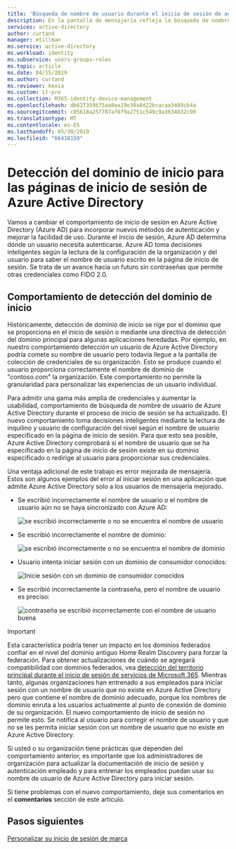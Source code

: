 ```yaml
---
title: 'Búsqueda de nombre de usuario durante el inicio de sesión de autenticación: Azure Active Directory | Microsoft Docs'
description: En la pantalla de mensajería refleja la búsqueda de nombre de usuario durante el inicio de sesión
services: active-directory
author: curtand
manager: mtillman
ms.service: active-directory
ms.workload: identity
ms.subservice: users-groups-roles
ms.topic: article
ms.date: 04/15/2019
ms.author: curtand
ms.reviewer: kexia
ms.custom: it-pro
ms.collection: M365-identity-device-management
ms.openlocfilehash: db627359b75aa0ea19e30a8d22bcacaa3409cb4a
ms.sourcegitcommit: c05618a257787af6f9a2751c549c9a3634832c90
ms.translationtype: MT
ms.contentlocale: es-ES
ms.lasthandoff: 05/30/2019
ms.locfileid: "66418159"
---
```

# <a name="home-realm-discovery-for-azure-active-directory-sign-in-pages"></a>Detección del dominio de inicio para las páginas de inicio de sesión de Azure Active Directory

Vamos a cambiar el comportamiento de inicio de sesión en Azure Active Directory (Azure AD) para incorporar nuevos métodos de autenticación y mejorar la facilidad de uso. Durante el inicio de sesión, Azure AD determina dónde un usuario necesita autenticarse. Azure AD toma decisiones inteligentes según la lectura de la configuración de la organización y del usuario para saber el nombre de usuario escrito en la página de inicio de sesión. Se trata de un avance hacia un futuro sin contraseñas que permite otras credenciales como FIDO 2.0.

## <a name="home-realm-discovery-behavior"></a>Comportamiento de detección del dominio de inicio

Históricamente, detección de dominio de inicio se rige por el dominio que se proporciona en el inicio de sesión o mediante una directiva de detección del dominio principal para algunas aplicaciones heredadas. Por ejemplo, en nuestro comportamiento detección un usuario de Azure Active Directory podría comete su nombre de usuario pero todavía llegue a la pantalla de colección de credenciales de su organización. Esto se produce cuando el usuario proporciona correctamente el nombre de dominio de "contoso.com" la organización. Este comportamiento no permite la granularidad para personalizar las experiencias de un usuario individual.

Para admitir una gama más amplia de credenciales y aumentar la usabilidad, comportamiento de búsqueda de nombre de usuario de Azure Active Directory durante el proceso de inicio de sesión se ha actualizado. El nuevo comportamiento toma decisiones inteligentes mediante la lectura de inquilino y usuario de configuración del nivel según el nombre de usuario especificado en la página de inicio de sesión. Para que esto sea posible, Azure Active Directory comprobará si el nombre de usuario que se ha especificado en la página de inicio de sesión existe en su dominio especificado o redirige al usuario para proporcionar sus credenciales.

Una ventaja adicional de este trabajo es error mejorada de mensajería. Estos son algunos ejemplos del error al iniciar sesión en una aplicación que admite Azure Active Directory solo a los usuarios de mensajería mejorado.

- Se escribió incorrectamente el nombre de usuario o el nombre de usuario aún no se haya sincronizado con Azure AD:
  
    ![se escribió incorrectamente o no se encuentra el nombre de usuario](./media/signin-realm-discovery/typo-username.png)
  
- Se escribió incorrectamente el nombre de dominio:
  
    ![se escribió incorrectamente o no se encuentra el nombre de dominio](./media/signin-realm-discovery/typo-domain.png)
  
- Usuario intenta iniciar sesión con un dominio de consumidor conocidos:
  
    ![Inicie sesión con un dominio de consumidor conocidos](./media/signin-realm-discovery/consumer-domain.png)
  
- Se escribió incorrectamente la contraseña, pero el nombre de usuario es preciso:  
  
    ![contraseña se escribió incorrectamente con el nombre de usuario buena](./media/signin-realm-discovery/incorrect-password.png)
  
> [!IMPORTANT]
> Esta característica podría tener un impacto en los dominios federados confiar en el nivel del dominio antiguo Home Realm Discovery para forzar la federación. Para obtener actualizaciones de cuándo se agregará compatibilidad con dominios federados, vea [detección del territorio principal durante el inicio de sesión de servicios de Microsoft 365](https://azure.microsoft.com/updates/signin-hrd/). Mientras tanto, algunas organizaciones han entrenado a sus empleados para iniciar sesión con un nombre de usuario que no existe en Azure Active Directory pero que contiene el nombre de dominio adecuado, porque los nombres de dominio enruta a los usuarios actualmente al punto de conexión de dominio de su organización. El nuevo comportamiento de inicio de sesión no permite esto. Se notifica al usuario para corregir el nombre de usuario y que no se les permita iniciar sesión con un nombre de usuario que no existe en Azure Active Directory.
>
> Si usted o su organización tiene prácticas que dependen del comportamiento anterior, es importante que los administradores de organización para actualizar la documentación de inicio de sesión y autenticación empleado y para entrenar los empleados puedan usar su nombre de usuario de Azure Active Directory para iniciar sesión.
  
Si tiene problemas con el nuevo comportamiento, deje sus comentarios en el **comentarios** sección de este artículo.  

## <a name="next-steps"></a>Pasos siguientes

[Personalizar su inicio de sesión de marca](../fundamentals/add-custom-domain.md)
